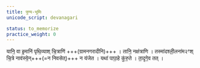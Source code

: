 ```yaml
---
title: पुण्य-भूमिः
unicode_script: devanagari

status: to_memorize
practice_weight: 0
---
```



यानि॒ वा इ॒मानि॑ पृथि॒व्याश् चि॒त्राणि॑ +++(ग्रामनगरादीनि)+++ । तानि॒ नक्ष॑त्राणि । तस्मा॑दश्ली॒लना॑म२ꣳश् चि॒त्रे नाव॑स्ये॒न्+++(=न निवसेत्)+++ न य॑जेत । यथा॑ पापा॒हे कु॑रु॒ते । ता॒दृगे॒व तत् । 